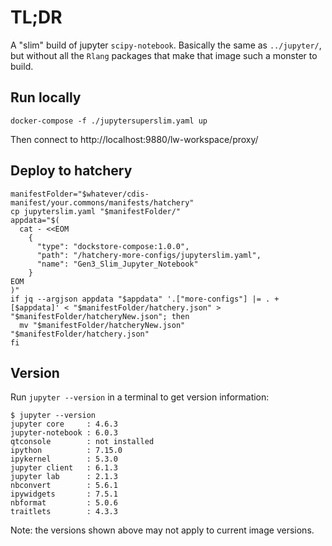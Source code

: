 # TL;DR

A "slim" build of jupyter `scipy-notebook`.  Basically the same as `../jupyter/`, but without all the `Rlang` packages that make that image such a monster to build.

## Run locally

```
docker-compose -f ./jupytersuperslim.yaml up
```

Then connect to http://localhost:9880/lw-workspace/proxy/

## Deploy to hatchery

```
manifestFolder="$whatever/cdis-manifest/your.commons/manifests/hatchery"
cp jupyterslim.yaml "$manifestFolder/"
appdata="$(
  cat - <<EOM
    {
      "type": "dockstore-compose:1.0.0",
      "path": "/hatchery-more-configs/jupyterslim.yaml",
      "name": "Gen3_Slim_Jupyter_Notebook"
    }
EOM
)"
if jq --argjson appdata "$appdata" '.["more-configs"] |= . + [$appdata]' < "$manifestFolder/hatchery.json" > "$manifestFolder/hatcheryNew.json"; then
  mv "$manifestFolder/hatcheryNew.json" "$manifestFolder/hatchery.json"
fi

```

## Version

Run `jupyter --version` in a terminal to get version information:

```
$ jupyter --version
jupyter core     : 4.6.3
jupyter-notebook : 6.0.3
qtconsole        : not installed
ipython          : 7.15.0
ipykernel        : 5.3.0
jupyter client   : 6.1.3
jupyter lab      : 2.1.3
nbconvert        : 5.6.1
ipywidgets       : 7.5.1
nbformat         : 5.0.6
traitlets        : 4.3.3
```

Note: the versions shown above may not apply to current image versions.
